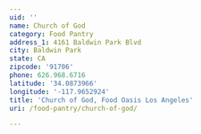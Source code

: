 ```yaml
---
uid: ''
name: Church of God
category: Food Pantry
address_1: 4161 Baldwin Park Blvd
city: Baldwin Park
state: CA
zipcode: '91706'
phone: 626.968.6716
latitude: '34.0873966'
longitude: '-117.9652924'
title: 'Church of God, Food Oasis Los Angeles'
uri: /food-pantry/church-of-god/

---
```

